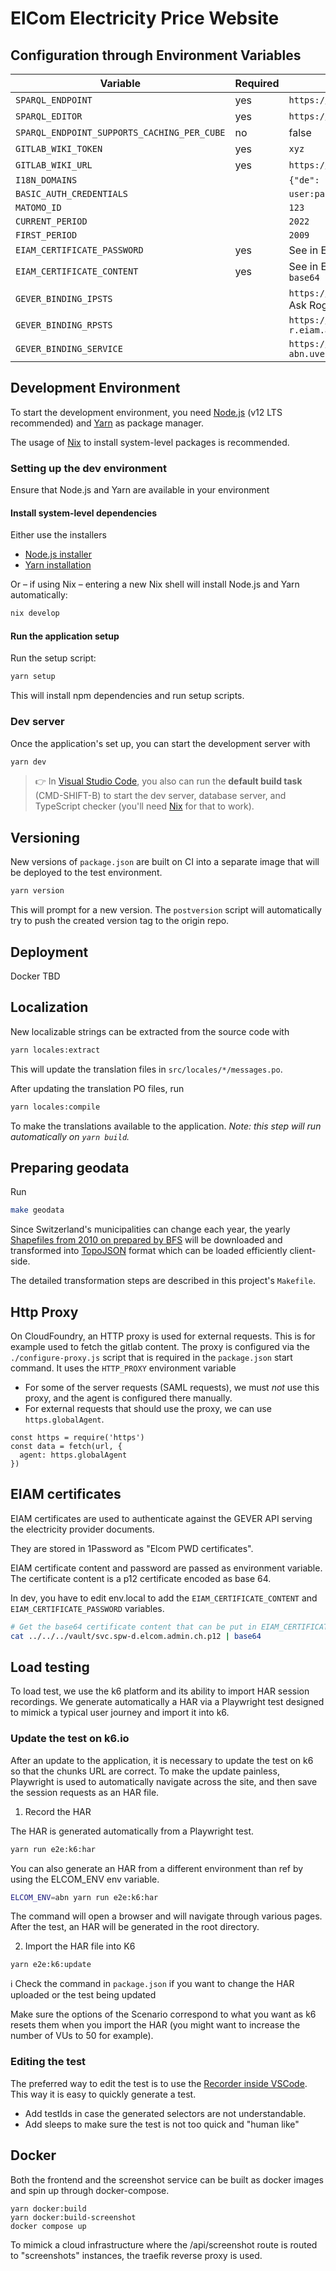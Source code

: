# ElCom Electricity Price Website

## Configuration through Environment Variables

| Variable                                    | Required | Example Value                                                                                    |
| ------------------------------------------- | -------- | ------------------------------------------------------------------------------------------------ |
| `SPARQL_ENDPOINT`                           | yes      | `https://lindas.admin.ch/query`                                                                  |
| `SPARQL_EDITOR`                             | yes      | `https://lindas.admin.ch/sparql`                                                                 |
| `SPARQL_ENDPOINT_SUPPORTS_CACHING_PER_CUBE` | no       | false                                                                                            |
| `GITLAB_WIKI_TOKEN`                         | yes      | `xyz`                                                                                            |
| `GITLAB_WIKI_URL`                           | yes      | `https://gitlab.ldbar.ch/api/v4/projects/9999/wikis`                                             |
| `I18N_DOMAINS`                              |          | `{"de": "www.elcom.local", "fr": "fr.elcom.local", "it": "it.elcom.local"}`                      |
| `BASIC_AUTH_CREDENTIALS`                    |          | `user:password`                                                                                  |
| `MATOMO_ID`                                 |          | `123`                                                                                            |
| `CURRENT_PERIOD`                            |          | `2022`                                                                                           |
| `FIRST_PERIOD`                              |          | `2009`                                                                                           |
| `EIAM_CERTIFICATE_PASSWORD`                 | yes      | See in Elcom PWD certificates in 1Password                                                       |
| `EIAM_CERTIFICATE_CONTENT`                  | yes      | See in Elcom PWD certificates in 1Password. Result of `cat certificate.p12 \| base64`            |
| `GEVER_BINDING_IPSTS`                       |          | `https://idp-cert.gate-r.eiam.admin.ch/auth/sts/v14/certificatetransport`. Ask Roger Flurry.     |
| `GEVER_BINDING_RPSTS`                       |          | `https://feds-r.eiam.admin.ch/adfs/services/trust/13/issuedtokenmixedsymmetricbasic256`          |
| `GEVER_BINDING_SERVICE`                     |          | `https://api-bv.egov-abn.uvek.admin.ch/BusinessManagement/GeverService/GeverServiceAdvanced.svc` |

## Development Environment

To start the development environment, you need [Node.js](https://nodejs.org/en/) (v12 LTS recommended) and [Yarn](https://classic.yarnpkg.com/lang/en/) as package manager.

The usage of [Nix](https://nixos.org) to install system-level packages is recommended.

### Setting up the dev environment

Ensure that Node.js and Yarn are available in your environment

#### Install system-level dependencies

Either use the installers

- [Node.js installer](https://nodejs.org/en/)
- [Yarn installation](https://classic.yarnpkg.com/en/docs/install)

Or – if using Nix – entering a new Nix shell will install Node.js and Yarn automatically:

```sh
nix develop
```

#### Run the application setup

Run the setup script:

```sh
yarn setup
```

This will install npm dependencies and run setup scripts.

### Dev server

Once the application's set up, you can start the development server with

```sh
yarn dev
```

> 👉 In [Visual Studio Code](https://code.visualstudio.com/), you also can run the **default build task** (CMD-SHIFT-B) to start the dev server, database server, and TypeScript checker (you'll need [Nix](https://nixos.org) for that to work).

## Versioning

New versions of `package.json` are built on CI into a separate image that will be deployed to the test environment.

```sh
yarn version
```

This will prompt for a new version. The `postversion` script will automatically try to push the created version tag to the origin repo.

## Deployment

Docker TBD

## Localization

New localizable strings can be extracted from the source code with

```sh
yarn locales:extract
```

This will update the translation files in `src/locales/*/messages.po`.

After updating the translation PO files, run

```sh
yarn locales:compile
```

To make the translations available to the application. _Note: this step will run automatically on `yarn build`._

## Preparing geodata

Run

```sh
make geodata
```

Since Switzerland's municipalities can change each year, the yearly [Shapefiles from 2010 on prepared by BFS](https://www.bfs.admin.ch/bfs/de/home/dienstleistungen/geostat/geodaten-bundesstatistik/administrative-grenzen/generalisierte-gemeindegrenzen.html) will be downloaded and transformed into [TopoJSON](https://github.com/topojson/topojson) format which can be loaded efficiently client-side.

The detailed transformation steps are described in this project's `Makefile`.

## Http Proxy

On CloudFoundry, an HTTP proxy is used for external requests. This is for example used to fetch
the gitlab content. The proxy is configured via the `./configure-proxy.js` script that is
required in the `package.json` start command. It uses the `HTTP_PROXY` environment variable

- For some of the server requests (SAML requests), we must _not_ use this proxy, and the agent
  is configured there manually.
- For external requests that should use the proxy, we can use `https.globalAgent`.

```
const https = require('https')
const data = fetch(url, {
  agent: https.globalAgent
})
```

## EIAM certificates

EIAM certificates are used to authenticate against the GEVER API serving
the electricity provider documents.

They are stored in 1Password as "Elcom PWD certificates".

EIAM certificate content and password are passed as environment variable.
The certificate content is a p12 certificate encoded as base 64.

In dev, you have to edit env.local to add the `EIAM_CERTIFICATE_CONTENT` and `EIAM_CERTIFICATE_PASSWORD` variables.

```bash
# Get the base64 certificate content that can be put in EIAM_CERTIFICATE_CONTENT
cat ../../../vault/svc.spw-d.elcom.admin.ch.p12 | base64
```

## Load testing

To load test, we use the k6 platform and its ability to import HAR
session recordings. We generate automatically a HAR via a Playwright test designed to mimick a typical user journey and import it into k6.

### Update the test on k6.io

After an update to the application, it is necessary to update the
test on k6 so that the chunks URL are correct. To make the update
painless, Playwright is used to automatically navigate across the
site, and then save the session requests as an HAR file.

1. Record the HAR

The HAR is generated automatically from a Playwright test.

```bash
yarn run e2e:k6:har
```

You can also generate an HAR from a different environment than ref by
using the ELCOM_ENV env variable.

```bash
ELCOM_ENV=abn yarn run e2e:k6:har
```

The command will open a browser and will navigate through various pages.
After the test, an HAR will be generated in the root directory.

2. Import the HAR file into K6

```
yarn e2e:k6:update
```

ℹ️ Check the command in `package.json` if you want to change the HAR uploaded or the
test being updated

Make sure the options of the Scenario correspond to what you want as k6
resets them when you import the HAR (you might want to increase the
number of VUs to 50 for example).

### Editing the test

The preferred way to edit the test is to use the [Recorder inside VSCode](https://marketplace.visualstudio.com/items?itemName=ms-playwright.playwright).
This way it is easy to quickly generate a test.

- Add testIds in case the generated selectors are not understandable.
- Add sleeps to make sure the test is not too quick and "human like"

## Docker

Both the frontend and the screenshot service can be built as docker images
and spin up through docker-compose.

```
yarn docker:build
yarn docker:build-screenshot
docker compose up
```

To mimick a cloud infrastructure where the /api/screenshot route is routed
to "screenshots" instances, the traefik reverse proxy is used.

